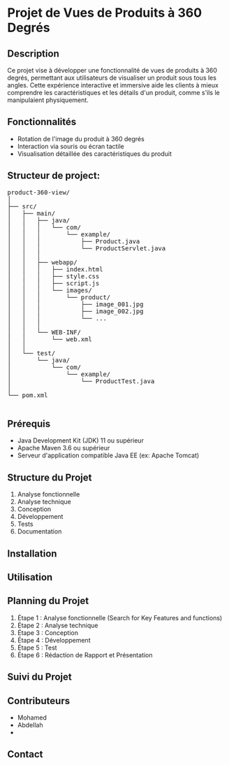 # Projet de Vues de Produits à 360 Degrés

## Description
Ce projet vise à développer une fonctionnalité de vues de produits à 360 degrés, permettant aux utilisateurs de visualiser un produit sous tous les angles. Cette expérience interactive et immersive aide les clients à mieux comprendre les caractéristiques et les détails d'un produit, comme s'ils le manipulaient physiquement.

## Fonctionnalités
- Rotation de l'image du produit à 360 degrés
- Interaction via souris ou écran tactile
- Visualisation détaillée des caractéristiques du produit
  
## Structeur de project:
<pre>
product-360-view/
│
├── src/
│   ├── main/
│   │   ├── java/
│   │   │   └── com/
│   │   │       └── example/
│   │   │           ├── Product.java
│   │   │           └── ProductServlet.java
│   │   │
│   │   ├── webapp/
│   │   │   ├── index.html
│   │   │   ├── style.css
│   │   │   ├── script.js
│   │   │   └── images/
│   │   │       └── product/
│   │   │           ├── image_001.jpg
│   │   │           ├── image_002.jpg
│   │   │           └── ...
│   │   │
│   │   └── WEB-INF/
│   │       └── web.xml
│   │
│   └── test/
│       └── java/
│           └── com/
│               └── example/
│                   └── ProductTest.java
│
└── pom.xml 
  </pre>
## Prérequis
- Java Development Kit (JDK) 11 ou supérieur
- Apache Maven 3.6 ou supérieur
- Serveur d'application compatible Java EE (ex: Apache Tomcat)

## Structure du Projet
1. Analyse fonctionnelle
2. Analyse technique
3. Conception
4. Développement
5. Tests
6. Documentation

## Installation


## Utilisation


## Planning du Projet
1. Étape 1 : Analyse fonctionnelle (Search for Key Features and functions)
2. Étape 2 : Analyse technique
3. Étape 3 : Conception
4. Étape 4 : Développement
5. Étape 5 : Test
6. Étape 6 : Rédaction de Rapport et Présentation

## Suivi du Projet


## Contributeurs
- Mohamed
- Abdellah
- 
## Contact
